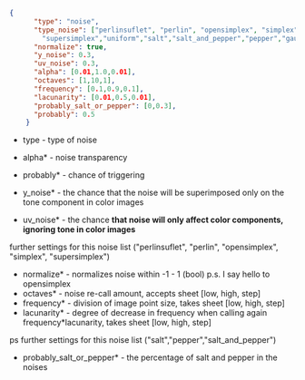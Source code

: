 ```json
{
      "type": "noise",
      "type_noise": ["perlinsuflet", "perlin", "opensimplex", "simplex", 
        "supersimplex","uniform","salt","salt_and_pepper","pepper","gauss"],
      "normalize": true,
      "y_noise": 0.3,
      "uv_noise": 0.3,
      "alpha": [0.01,1.0,0.01],
      "octaves": [1,10,1],
      "frequency": [0.1,0.9,0.1],
      "lacunarity": [0.01,0.5,0.01],
      "probably_salt_or_pepper": [0,0.3],
      "probably": 0.5
    }
```
- type - type of noise

- alpha* - noise transparency
- probably* - chance of triggering
- y_noise* - the chance that the noise will be superimposed only on the tone component in color images
- uv_noise* - the chance **that noise will only affect color components, ignoring tone in color images**

further settings for this noise list ("perlinsuflet", "perlin", "opensimplex", "simplex", "supersimplex")
- normalize* - normalizes noise within -1 - 1 (bool) p.s. I say hello to opensimplex
- octaves* - noise re-call amount, accepts sheet [low, high, step]
- frequency* - division of image point size, takes sheet [low, high, step]
- lacunarity* - degree of decrease in frequency when calling again frequency*lacunarity, takes sheet [low, high, step]

ps further settings for this noise list ("salt","pepper","salt_and_pepper")
- probably_salt_or_pepper* - the percentage of salt and pepper in the noises
